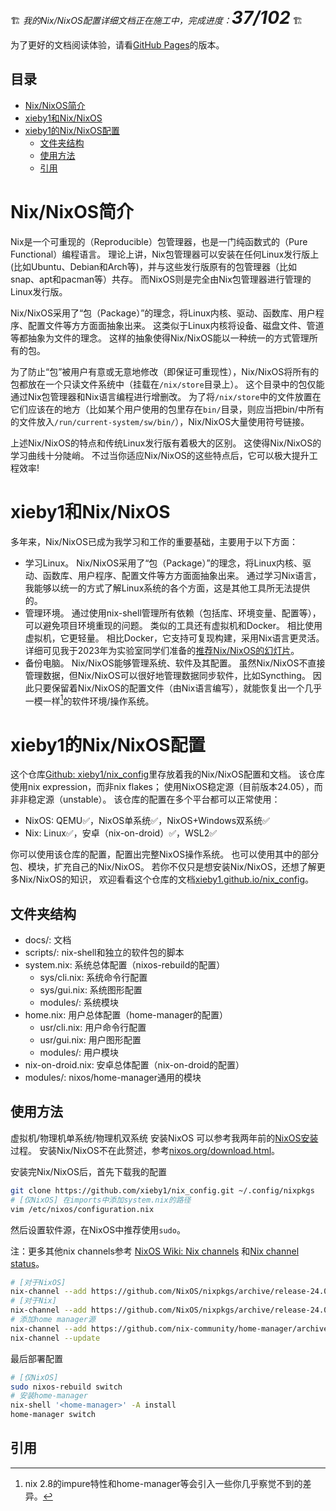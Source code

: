 🏗️ *我的Nix/NixOS配置详细文档正在施工中，完成进度：<span style="font-size:2em;">**37/102**</span>* 🏗️

为了更好的文档阅读体验，请看[GitHub Pages](https://xieby1.github.io/nix_config/)的版本。

## 目录

<!-- vim-markdown-toc GFM -->

* [Nix/NixOS简介](#nixnixos简介)
* [xieby1和Nix/NixOS](#xieby1和nixnixos)
* [xieby1的Nix/NixOS配置](#xieby1的nixnixos配置)
  * [文件夹结构](#文件夹结构)
  * [使用方法](#使用方法)
  * [引用](#引用)

<!-- vim-markdown-toc -->

# Nix/NixOS简介

Nix是一个可重现的（Reproducible）包管理器，也是一门纯函数式的（Pure Functional）编程语言。
理论上讲，Nix包管理器可以安装在任何Linux发行版上(比如Ubuntu、Debian和Arch等)，并与这些发行版原有的包管理器（比如snap、apt和pacman等）共存。
而NixOS则是完全由Nix包管理器进行管理的Linux发行版。

Nix/NixOS采用了“包（Package）”的理念，将Linux内核、驱动、函数库、用户程序、配置文件等方方面面抽象出来。
这类似于Linux内核将设备、磁盘文件、管道等都抽象为文件的理念。
这样的抽象使得Nix/NixOS能以一种统一的方式管理所有的包。

为了防止“包”被用户有意或无意地修改（即保证可重现性），Nix/NixOS将所有的包都放在一个只读文件系统中（挂载在`/nix/store`目录上）。
这个目录中的包仅能通过Nix包管理器和Nix语言编程进行增删改。
为了将`/nix/store`中的文件放置在它们应该在的地方（比如某个用户使用的包里存在`bin/`目录，则应当把bin/中所有的文件放入`/run/current-system/sw/bin/`），Nix/NixOS大量使用符号链接。

上述Nix/NixOS的特点和传统Linux发行版有着极大的区别。
这使得Nix/NixOS的学习曲线十分陡峭。
不过当你适应Nix/NixOS的这些特点后，它可以极大提升工程效率!

# xieby1和Nix/NixOS

多年来，Nix/NixOS已成为我学习和工作的重要基础，主要用于以下方面：

* 学习Linux。
  Nix/NixOS采用了“包（Package）”的理念，将Linux内核、驱动、函数库、用户程序、配置文件等方方面面抽象出来。
  通过学习Nix语言，我能够以统一的方式了解Linux系统的各个方面，这是其他工具所无法提供的。
* 管理环境。
  通过使用nix-shell管理所有依赖（包括库、环境变量、配置等），可以避免项目环境重现的问题。
  类似的工具还有虚拟机和Docker。
  相比使用虚拟机，它更轻量。
  相比Docker，它支持可复现构建，采用Nix语言更灵活。
  详细可见我于2023年为实验室同学们准备的[推荐Nix/NixOS的幻灯片](https://xieby1.github.io/nix_config/docs/slides/2023.nix-env.html)。
* 备份电脑。
  Nix/NixOS能够管理系统、软件及其配置。
  虽然Nix/NixOS不直接管理数据，但Nix/NixOS可以很好地管理数据同步软件，比如Syncthing。
  因此只要保留着Nix/NixOS的配置文件（由Nix语言编写），就能恢复出一个几乎一模一样[^impure]的软件环境/操作系统。

# xieby1的Nix/NixOS配置

这个仓库[Github: xieby1/nix_config](https://github.com/xieby1/nix_config)里存放着我的Nix/NixOS配置和文档。
该仓库使用nix expression，而非nix flakes；
使用NixOS稳定源（目前版本24.05），而非非稳定源（unstable）。
该仓库的配置在多个平台都可以正常使用：

* NixOS: QEMU✅，NixOS单系统✅，NixOS+Windows双系统✅
* Nix: Linux✅，安卓（nix-on-droid）✅，WSL2✅

你可以使用该仓库的配置，配置出完整NixOS操作系统。
也可以使用其中的部分包、模块，扩充自己的Nix/NixOS。
若你不仅只是想安装Nix/NixOS，还想了解更多Nix/NixOS的知识，
欢迎看看这个仓库的文档[xieby1.github.io/nix_config](https://xieby1.github.io/nix_config)。

## 文件夹结构

* docs/: 文档
* scripts/: nix-shell和独立的软件包的脚本
* system.nix: 系统总体配置（nixos-rebuild的配置）
  * sys/cli.nix: 系统命令行配置
  * sys/gui.nix: 系统图形配置
  * modules/: 系统模块
* home.nix: 用户总体配置（home-manager的配置）
  * usr/cli.nix: 用户命令行配置
  * usr/gui.nix: 用户图形配置
  * modules/: 用户模块
* nix-on-droid.nix: 安卓总体配置（nix-on-droid的配置）
* modules/: nixos/home-manager通用的模块

## 使用方法

虚拟机/物理机单系统/物理机双系统 安装NixOS 可以参考我两年前的[NixOS安装](./docs/howto/install_nixos.html)过程。
安装Nix/NixOS不在此赘述，参考[nixos.org/download.html](https://nixos.org/download.html)。

安装完Nix/NixOS后，首先下载我的配置

```bash
git clone https://github.com/xieby1/nix_config.git ~/.config/nixpkgs
# [仅NixOS] 在imports中添加system.nix的路径
vim /etc/nixos/configuration.nix
```

然后设置软件源，在NixOS中推荐使用`sudo`。

注：更多其他nix channels参考
[NixOS Wiki: Nix channels](https://nixos.wiki/wiki/Nix_channels)
和[Nix channel status](https://status.nixos.org/)。


```bash
# [对于NixOS]
nix-channel --add https://github.com/NixOS/nixpkgs/archive/release-24.05.tar.gz nixos
# [对于Nix]
nix-channel --add https://github.com/NixOS/nixpkgs/archive/release-24.05.tar.gz nixpkgs
# 添加home manager源
nix-channel --add https://github.com/nix-community/home-manager/archive/release-24.05.tar.gz home-manager
nix-channel --update
```

最后部署配置

```bash
# [仅NixOS]
sudo nixos-rebuild switch
# 安装home-manager
nix-shell '<home-manager>' -A install
home-manager switch
```

## 引用

[^impure]: nix 2.8的impure特性和home-manager等会引入一些你几乎察觉不到的差异。

[^doc_thesis]: Dolstra, Eelco. “The purely functional software deployment model.” (2006).

[^nix-on-droid]: [github.com/t184256/nix-on-droid](https://github.com/t184256/nix-on-droid) termux的分支，支持nix。
